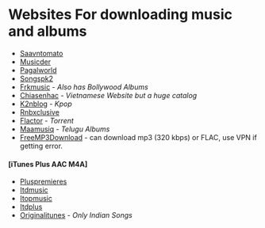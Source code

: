 # Websites For downloading music and albums

-   [Saavntomato](https://saavn.tomato.to/)
-   [Musicder](https://musicder.net/)
-   [Pagalworld](https://www.pagalworld.mobi/)
-   [Songspk2](https://www.songspk2.info)
-   [Frkmusic](https://www.frkmusic.site/) - _Also has Bollywood Albums_
-   [Chiasenhac](https://chiasenhac.vn/) - _Vietnamese Website but a huge catalog_
-   [K2nblog](https://k2nblog.com/) - _Kpop_
-   [Rnbxclusive](https://rnbxclusive.xyz)
-   [Flactor](https://flactor.ru/) - _Torrent_
-   [Maamusiq](https://maamusiq.com/) - _Telugu Albums_
-   [FreeMP3Download](https://free-mp3-download.net/) - can download mp3 (320 kbps) or FLAC, use VPN if getting error.

#### [iTunes Plus AAC M4A]

-   [Pluspremieres](https://www.pluspremieres.li/)
-   [Itdmusic](http://itdmusic.in/)
-   [Itopmusic](https://itopmusic.org)
-   [Itdplus](https://itdplus.ru)
-   [Originalitunes](https://originalitunes.blogspot.com/) - _Only Indian Songs_
